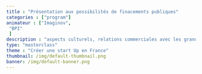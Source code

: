```yaml
---
title : "Présentation aux possibilités de finacements publiques"
categories : ["program"]
animateur : ["Imaginov",
 "BPI"
 ]
description : "aspects culturels, relations commerciales avec les grands groupes…"
type: "masterclass"
theme : "Créer une start Up en France"
thumbnail: /img/default-thumbnail.png
banner: /img/default-banner.png
---
```

